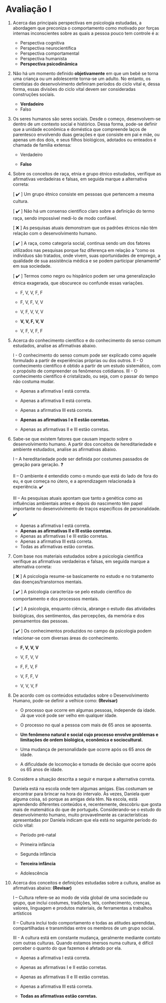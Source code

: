 # Avaliação I

1. Acerca das principais perspectivas em psicologia estudadas, a abordagem que preconiza o comportamento como motivado por forças internas inconscientes sobre as quais a pessoa pouco tem controle é a:

   - Perspectiva cognitiva
   - Perspectiva neurocientífica 		
   - Perspectiva comportamental
   - Perspectiva humanista
   - **Perspectiva psicodinâmica**

2. Não há um momento definido **objetivamente** em que um bebê se torna uma criança ou um adolescente torna-se um adulto. No entanto, os cientistas do desenvolvimento definiram períodos do ciclo vital e, dessa forma, essas divisões do ciclo vital devem ser consideradas construções sociais.

   - **Verdadeiro**
   - Falso

3. Os seres humanos são seres sociais. Desde o começo, desenvolvem-se dentro de um contexto social e histórico. Dessa forma, pode-se definir que a unidade econômica e doméstica que compreende laços de parentesco envolvendo duas gerações e que consiste em pai e mãe, ou apenas um dos dois, e seus filhos biológicos, adotados ou enteados é chamada de família extensa:

   - Verdadeiro

   - **Falso**

4. Sobre os conceitos de raça, etnia e grupo étnico estudados, verifique as afirmativas verdadeiras e falsas, em seguida marque a alternativa correta:

   [  :heavy_check_mark:  ] Um grupo étnico consiste em pessoas que pertencem a mesma cultura.

   [  :heavy_check_mark:  ] Não há um consenso científico claro sobre a definição do termo raça, sendo impossível medi-lo de modo confiável.

   [  :x:  ] As pesquisas atuais demonstram que os padrões étnicos não têm relação com o desenvolvimento humano.

   [   :heavy_check_mark:  ] A raça, como categoria social, continua sendo um dos fatores utilizados nas pesquisas porque faz diferença em relação a “como os indivíduos são tratados, onde vivem, suas oportunidades de emprego, a qualidade de sua assistência médica e se podem participar plenamente” em sua sociedade.

   [  :heavy_check_mark:  ] Termos como negro ou hispânico podem ser uma generalização étnica exagerada, que obscurece ou confunde essas variações.

   - F, V, V, F, F

   - F, V, F, V, V

   - V, F, V, V, V

   - **V, V, F, V, V**

   - V, F, V, F, F

5. Acerca do conhecimento científico e do conhecimento do senso comum estudados, analise as afirmativas abaixo.

   I - O conhecimento do senso comum pode ser explicado como aquele formulado a partir de experiências próprias ou dos outros.
   II - O conhecimento científico é obtido a partir de um estudo sistemático, com o propósito de compreender os fenômenos cotidianos.
   III - O conhecimento científico é cristalizado, ou seja, com o passar do tempo não costuma mudar.

   - Apenas a afirmativa I está correta.

   - Apenas a afirmativa II está correta.

   - Apenas a afirmativa III está correta.

   - **Apenas as afirmativas I e II estão corretas.**

   - Apenas as afirmativas II e III estão corretas.

6. Sabe-se que existem fatores que causam impacto sobre o desenvolvimento humano. A partir dos conceitos de hereditariedade e ambiente estudados, analise as afirmativas abaixo.

   I – A hereditariedade pode ser definida por costumes passados de geração para geração. :question:


   II – O ambiente é entendido como o mundo que está do lado de fora do eu, e que começa no útero, e a aprendizagem relacionada à experiência. :heavy_check_mark:


   III – As pesquisas atuais apontam que tanto a genética como as influências ambientais antes e depois do nascimento têm papel importante no desenvolvimento de traços específicos de personalidade. :heavy_check_mark:

   - Apenas a afirmativa I está correta.
   - **Apenas as afirmativas II e III estão corretas.**
   - Apenas as afirmativas I e III estão corretas.
   - Apenas a afirmativa III está correta.
   - Todas as afirmativas estão corretas.

7. Com base nos materiais estudados sobre a psicologia científica verifique as afirmativas verdadeiras e falsas, em seguida marque a alternativa correta:


   [  :x:  ] A psicologia resume-se basicamente no estudo e no tratamento das doenças/transtornos mentais.

   [  :heavy_check_mark:  ] A psicologia caracteriza-se pelo estudo científico do comportamento e dos processos mentais.

   [  :heavy_check_mark:  ] A psicologia, enquanto ciência, abrange o estudo das atividades biológicas, dos sentimentos, das percepções, da memória e dos pensamentos das pessoas.

   [  :heavy_check_mark:  ] Os conhecimentos produzidos no campo da psicologia podem relacionar-se com diversas áreas do conhecimento.

   - **F, V, V, V**

   - V, F, V, V

   - F, F, V, F

   - V, F, F, V

   - V, V, V, F

8. De acordo com os conteúdos estudados sobre o Desenvolvimento Humano, pode-se definir a velhice como: **(Revisar)**

   - O processo que ocorre em algumas pessoas, independe da idade. Já que você pode ser velho em qualquer idade.

   - O processo no qual a pessoa com mais de 65 anos se aposenta.

   - **Um fenômeno natural e social cujo processo envolve problemas e limitações de ordem biológica, econômica e sociocultural.**

   - Uma mudança de personalidade que ocorre após os 65 anos de idade.

   - A dificuldade de locomoção e tomada de decisão que ocorre após os 65 anos de idade.

9. Considere a situação descrita a seguir e marque a alternativa correta.

   Daniela está na escola onde tem algumas amigas. Elas costumam se encontrar para brincar na hora do intervalo. Às vezes, Daniela quer alguma coisa, só porque as amigas dela têm. Na escola, está aprendendo diferentes conteúdos e, recentemente, descobriu que gosta mais de matemática do que de português. Considerando-se o estudo do desenvolvimento humano, muito provavelmente as características apresentadas por Daniela indicam que ela está no seguinte período do ciclo vital: 	

   - Período pré-natal

   - Primeira infância

   - Segunda infância

   - **Terceira infância**

   - Adolescência

10. Acerca dos conceitos e definições estudadas sobre a cultura, analise as afirmativas abaixo: **(Revisar)**

    I – Cultura refere-se ao modo de vida global de uma sociedade ou grupo, que inclui costumes, tradições, leis, conhecimento, crenças, valores, linguagem e produtos materiais, de ferramentas a trabalhos artísticos

    II – Cultura inclui todo comportamento e todas as atitudes aprendidas, compartilhadas e transmitidas entre os membros de um grupo social. 

    III - A cultura está em constante mudança, geralmente mediante contato com outras culturas. Quando estamos imersos numa cultura, é difícil perceber o quanto do que fazemos é afetado por ela.

    - Apenas a afirmativa I está correta.

    - Apenas as afirmativas I e II estão corretas.

    - Apenas as afirmativas II e III estão corretas.

    - Apenas a afirmativa III está correta.

    - **Todas as afirmativas estão corretas.**